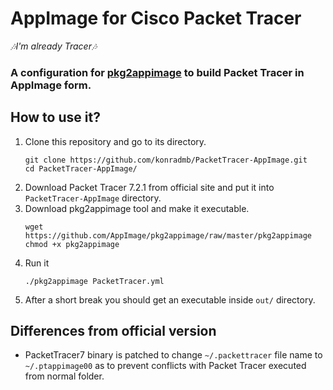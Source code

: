 # AppImage for Cisco Packet Tracer
*🎶I'm already Tracer🎶*

### A configuration for [pkg2appimage](https://github.com/AppImage/pkg2appimage) to build Packet Tracer in AppImage form.

## How to use it?

1. Clone this repository and go to its directory.
    ```shell
    git clone https://github.com/konradmb/PacketTracer-AppImage.git
    cd PacketTracer-AppImage/
    ```
2. Download Packet Tracer 7.2.1 from official site and put it into `PacketTracer-AppImage` directory.
3. Download pkg2appimage tool and make it executable.
   ```shell
   wget https://github.com/AppImage/pkg2appimage/raw/master/pkg2appimage
   chmod +x pkg2appimage
   ```
4. Run it
   ```shell
   ./pkg2appimage PacketTracer.yml
5. After a short break you should get an executable inside `out/` directory.


## Differences from official version 

* PacketTracer7 binary is patched to change `~/.packettracer` file name to `~/.ptappimage00` as to prevent conflicts with Packet Tracer executed from normal folder.
